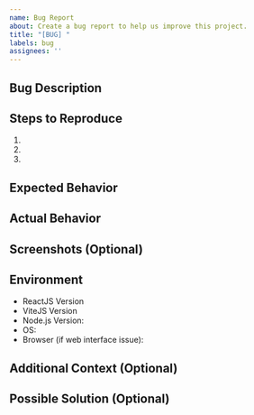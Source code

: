 ```yaml
---
name: Bug Report
about: Create a bug report to help us improve this project.
title: "[BUG] "
labels: bug
assignees: ''
---
```


## Bug Description
<!-- A clear and concise description of what the bug is -->

## Steps to Reproduce
1. <!-- First step -->
2. <!-- Second step -->
3. <!-- And so on... -->

## Expected Behavior
<!-- A clear and concise description of what you expected to happen -->

## Actual Behavior
<!-- A clear and concise description of what actually happened -->

## Screenshots (Optional)
<!-- If applicable, add screenshots to help explain your problem -->

## Environment
- ReactJS Version <!-- e.g., 19.1.0 -->
- ViteJS Version <!-- e.g., 6.3.5 -->
- Node.js Version: <!-- e.g., 16.14.0 -->
- OS: <!-- e.g., Windows 10, Ubuntu 22.04 -->
- Browser (if web interface issue): <!-- e.g., Chrome 96, Firefox 94 -->

## Additional Context (Optional)
<!-- Add any other context about the problem here -->

## Possible Solution (Optional)
<!-- If you have any ideas on how to solve the issue, please describe them here -->
